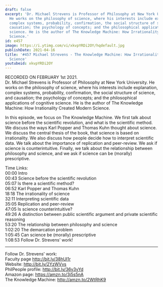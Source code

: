 ```yaml
---
draft: false
excerpt: 'Dr. Michael Strevens is Professor of Philosophy at New York University.
  He works on the philosophy of science, where his interests include explanation,
  complex systems, probability, confirmation, the social structure of science, and
  causation; the psychology of concepts; and the philosophical applications of cognitive
  science. He is the author of The Knowledge Machine: How Irrationality Created Modern
  Science.'
id: e457
image: https://i.ytimg.com/vi/xkvpYRDi2OY/hqdefault.jpg
publishDate: 2021-04-16
title: '#457 Michael Strevens - The Knowledge Machine: How Irrationality Created Modern
  Science'
youtubeid: xkvpYRDi2OY
---
```

RECORDED ON FEBRUARY 1st 2021.  
Dr. Michael Strevens is Professor of Philosophy at New York University. He works on the philosophy of science, where his interests include explanation, complex systems, probability, confirmation, the social structure of science, and causation; the psychology of concepts; and the philosophical applications of cognitive science. He is the author of The Knowledge Machine: How Irrationality Created Modern Science.

In this episode, we focus on The Knowledge Machine. We first talk about science before the scientific revolution, and what is the scientific method. We discuss the ways Karl Popper and Thomas Kuhn thought about science. We discuss the central thesis of the book, that science is based on irrationality. We also discuss how people decide how to interpret scientific data. We talk about the importance of replication and peer-review. We ask if science is counterintuitive. Finally, we talk about the relationship between philosophy and science, and we ask if science can be (morally) prescriptive.

Time Links:  
00:00 Intro  
00:43  Science before the scientific revolution  
05:07  Is there a scientific method?  
06:52  Karl Popper and Thomas Kuhn  
18:18  The irrationality of science  
32:11  Interpreting scientific data  
35:05  Replication and peer-review  
47:05  Is science counterintuitive?  
49:26  A distinction between public scientific argument and private scientific reasoning  
53:20  The relationship between philosophy and science  
1:02:20  The demarcation problem  
1:05:45  Can science be (morally) prescriptive  
1:08:53  Follow Dr. Strevens’ work!

---

Follow Dr. Strevens’ work:  
Faculty page http://bit.ly/38hUl1r  
Website: http://bit.ly/2YzWVvs  
PhilPeople profile: http://bit.ly/36v3vYd  
Amazon page: https://amzn.to/3j5s5nA  
The Knowledge Machine: http://amzn.to/2WtRhK9
